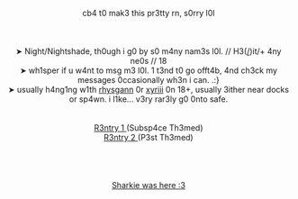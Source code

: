 <p align="center">
cb4 t0 mak3 this pr3tty rn, s0rry l0l
<br><br>
<br><br>➤ Night/Nightshade, th0ugh i g0 by s0 m4ny nam3s l0l. //  H3(<a href="https://en.pronouns.page/@Oceavnn">/</a>)it/+ 4ny ne0s // 18
<br>➤ wh1sper if u w4nt to msg m3 l0l. 1 t3nd t0 go offt4b, 4nd ch3ck my messages 0ccasionally wh3n i can. .:}
<br>➤ usually h4ng1ng w1th <a href="https://github.com/OFFICERCHAMBERS">rhysgann</a> 0r <a href="https://github.com/Sharksters">xyriii</a> 0n 18+, usually 3ither near docks or sp4wn. i l1ke... v3ry rar3ly g0 0nto safe. </a>
<br> 
<br>
  <br> <a href="https://rentry.co/_ATYCHIPHOBIA">R3ntry 1 </a> (Subsp4ce Th3med)
<br> <a href="https://rentry.co/__partyguest"> R3ntry 2 </a> (P3st Th3med) 
<br>

<br>
<br>
<br>
<br>
<a href="https://github.com/Sharksters">Sharkie was here :3</a>

